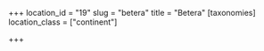 +++
location_id = "19"
slug = "betera"
title = "Betera"
[taxonomies]
location_class = ["continent"]

+++


